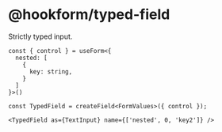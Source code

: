 # @hookform/typed-field
Strictly typed input.

```tsx
const { control } = useForm<{
  nested: [
    {
      key: string,
    }
  ]
}>()

const TypedField = createField<FormValues>({ control });

<TypedField as={TextInput} name={['nested', 0, 'key2']} />
```

